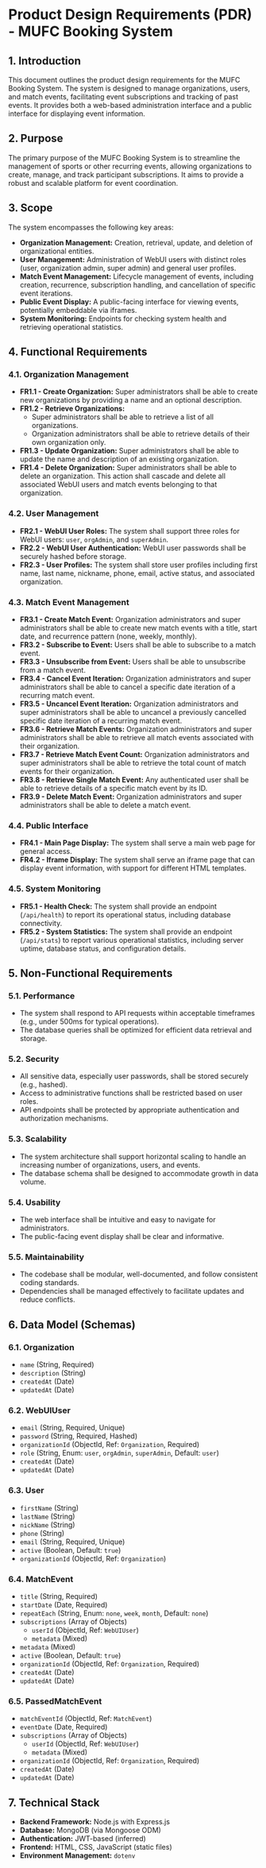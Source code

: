 # Product Design Requirements (PDR) - MUFC Booking System

## 1. Introduction

This document outlines the product design requirements for the MUFC Booking System. The system is designed to manage organizations, users, and match events, facilitating event subscriptions and tracking of past events. It provides both a web-based administration interface and a public interface for displaying event information.

## 2. Purpose

The primary purpose of the MUFC Booking System is to streamline the management of sports or other recurring events, allowing organizations to create, manage, and track participant subscriptions. It aims to provide a robust and scalable platform for event coordination.

## 3. Scope

The system encompasses the following key areas:

*   **Organization Management:** Creation, retrieval, update, and deletion of organizational entities.
*   **User Management:** Administration of WebUI users with distinct roles (user, organization admin, super admin) and general user profiles.
*   **Match Event Management:** Lifecycle management of events, including creation, recurrence, subscription handling, and cancellation of specific event iterations.
*   **Public Event Display:** A public-facing interface for viewing events, potentially embeddable via iframes.
*   **System Monitoring:** Endpoints for checking system health and retrieving operational statistics.

## 4. Functional Requirements

### 4.1. Organization Management

*   **FR1.1 - Create Organization:** Super administrators shall be able to create new organizations by providing a name and an optional description.
*   **FR1.2 - Retrieve Organizations:**
    *   Super administrators shall be able to retrieve a list of all organizations.
    *   Organization administrators shall be able to retrieve details of their own organization only.
*   **FR1.3 - Update Organization:** Super administrators shall be able to update the name and description of an existing organization.
*   **FR1.4 - Delete Organization:** Super administrators shall be able to delete an organization. This action shall cascade and delete all associated WebUI users and match events belonging to that organization.

### 4.2. User Management

*   **FR2.1 - WebUI User Roles:** The system shall support three roles for WebUI users: `user`, `orgAdmin`, and `superAdmin`.
*   **FR2.2 - WebUI User Authentication:** WebUI user passwords shall be securely hashed before storage.
*   **FR2.3 - User Profiles:** The system shall store user profiles including first name, last name, nickname, phone, email, active status, and associated organization.

### 4.3. Match Event Management

*   **FR3.1 - Create Match Event:** Organization administrators and super administrators shall be able to create new match events with a title, start date, and recurrence pattern (none, weekly, monthly).
*   **FR3.2 - Subscribe to Event:** Users shall be able to subscribe to a match event.
*   **FR3.3 - Unsubscribe from Event:** Users shall be able to unsubscribe from a match event.
*   **FR3.4 - Cancel Event Iteration:** Organization administrators and super administrators shall be able to cancel a specific date iteration of a recurring match event.
*   **FR3.5 - Uncancel Event Iteration:** Organization administrators and super administrators shall be able to uncancel a previously cancelled specific date iteration of a recurring match event.
*   **FR3.6 - Retrieve Match Events:** Organization administrators and super administrators shall be able to retrieve all match events associated with their organization.
*   **FR3.7 - Retrieve Match Event Count:** Organization administrators and super administrators shall be able to retrieve the total count of match events for their organization.
*   **FR3.8 - Retrieve Single Match Event:** Any authenticated user shall be able to retrieve details of a specific match event by its ID.
*   **FR3.9 - Delete Match Event:** Organization administrators and super administrators shall be able to delete a match event.

### 4.4. Public Interface

*   **FR4.1 - Main Page Display:** The system shall serve a main web page for general access.
*   **FR4.2 - Iframe Display:** The system shall serve an iframe page that can display event information, with support for different HTML templates.

### 4.5. System Monitoring

*   **FR5.1 - Health Check:** The system shall provide an endpoint (`/api/health`) to report its operational status, including database connectivity.
*   **FR5.2 - System Statistics:** The system shall provide an endpoint (`/api/stats`) to report various operational statistics, including server uptime, database status, and configuration details.

## 5. Non-Functional Requirements

### 5.1. Performance

*   The system shall respond to API requests within acceptable timeframes (e.g., under 500ms for typical operations).
*   The database queries shall be optimized for efficient data retrieval and storage.

### 5.2. Security

*   All sensitive data, especially user passwords, shall be stored securely (e.g., hashed).
*   Access to administrative functions shall be restricted based on user roles.
*   API endpoints shall be protected by appropriate authentication and authorization mechanisms.

### 5.3. Scalability

*   The system architecture shall support horizontal scaling to handle an increasing number of organizations, users, and events.
*   The database schema shall be designed to accommodate growth in data volume.

### 5.4. Usability

*   The web interface shall be intuitive and easy to navigate for administrators.
*   The public-facing event display shall be clear and informative.

### 5.5. Maintainability

*   The codebase shall be modular, well-documented, and follow consistent coding standards.
*   Dependencies shall be managed effectively to facilitate updates and reduce conflicts.

## 6. Data Model (Schemas)

### 6.1. Organization

*   `name` (String, Required)
*   `description` (String)
*   `createdAt` (Date)
*   `updatedAt` (Date)

### 6.2. WebUIUser

*   `email` (String, Required, Unique)
*   `password` (String, Required, Hashed)
*   `organizationId` (ObjectId, Ref: `Organization`, Required)
*   `role` (String, Enum: `user`, `orgAdmin`, `superAdmin`, Default: `user`)
*   `createdAt` (Date)
*   `updatedAt` (Date)

### 6.3. User

*   `firstName` (String)
*   `lastName` (String)
*   `nickName` (String)
*   `phone` (String)
*   `email` (String, Required, Unique)
*   `active` (Boolean, Default: `true`)
*   `organizationId` (ObjectId, Ref: `Organization`)

### 6.4. MatchEvent

*   `title` (String, Required)
*   `startDate` (Date, Required)
*   `repeatEach` (String, Enum: `none`, `week`, `month`, Default: `none`)
*   `subscriptions` (Array of Objects)
    *   `userId` (ObjectId, Ref: `WebUIUser`)
    *   `metadata` (Mixed)
*   `metadata` (Mixed)
*   `active` (Boolean, Default: `true`)
*   `organizationId` (ObjectId, Ref: `Organization`, Required)
*   `createdAt` (Date)
*   `updatedAt` (Date)

### 6.5. PassedMatchEvent

*   `matchEventId` (ObjectId, Ref: `MatchEvent`)
*   `eventDate` (Date, Required)
*   `subscriptions` (Array of Objects)
    *   `userId` (ObjectId, Ref: `WebUIUser`)
    *   `metadata` (Mixed)
*   `organizationId` (ObjectId, Ref: `Organization`, Required)
*   `createdAt` (Date)
*   `updatedAt` (Date)

## 7. Technical Stack

*   **Backend Framework:** Node.js with Express.js
*   **Database:** MongoDB (via Mongoose ODM)
*   **Authentication:** JWT-based (inferred)
*   **Frontend:** HTML, CSS, JavaScript (static files)
*   **Environment Management:** `dotenv`
